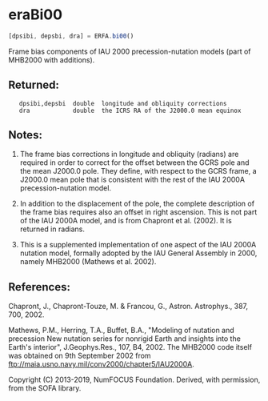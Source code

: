 # eraBi00

```js
[dpsibi, depsbi, dra] = ERFA.bi00()
```

Frame bias components of IAU 2000 precession-nutation models (part
of MHB2000 with additions).

## Returned:
```
   dpsibi,depsbi  double  longitude and obliquity corrections
   dra            double  the ICRS RA of the J2000.0 mean equinox
```

## Notes:

1) The frame bias corrections in longitude and obliquity (radians)
   are required in order to correct for the offset between the GCRS
   pole and the mean J2000.0 pole.  They define, with respect to the
   GCRS frame, a J2000.0 mean pole that is consistent with the rest
   of the IAU 2000A precession-nutation model.

2) In addition to the displacement of the pole, the complete
   description of the frame bias requires also an offset in right
   ascension.  This is not part of the IAU 2000A model, and is from
   Chapront et al. (2002).  It is returned in radians.

3) This is a supplemented implementation of one aspect of the IAU
   2000A nutation model, formally adopted by the IAU General
   Assembly in 2000, namely MHB2000 (Mathews et al. 2002).

## References:

   Chapront, J., Chapront-Touze, M. & Francou, G., Astron.
   Astrophys., 387, 700, 2002.

   Mathews, P.M., Herring, T.A., Buffet, B.A., "Modeling of nutation
   and precession   New nutation series for nonrigid Earth and
   insights into the Earth's interior", J.Geophys.Res., 107, B4,
   2002.  The MHB2000 code itself was obtained on 9th September 2002
   from ftp://maia.usno.navy.mil/conv2000/chapter5/IAU2000A.

Copyright (C) 2013-2019, NumFOCUS Foundation.
Derived, with permission, from the SOFA library.
